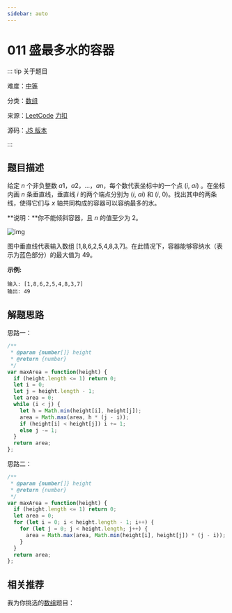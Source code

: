 ```yaml
---
sidebar: auto
---
```


# 011 盛最多水的容器

::: tip 关于题目

难度：[中等](/solution/medium/)

分类：[数组](/art/array.html)

来源：[LeetCode](https://leetcode.com/problems/container-with-most-water/)  [力扣](https://leetcode-cn.com/problems/container-with-most-water/)

源码：[JS 版本](https://github.com/swpuLeo/cattle/blob/master/src/medium/ContainerWithMostWater.js)

:::



## 题目描述

给定 *n* 个非负整数 *a*1，*a*2，...，*a*n，每个数代表坐标中的一个点 (*i*, *ai*) 。在坐标内画 *n* 条垂直线，垂直线 *i* 的两个端点分别为 (*i*, *ai*) 和 (*i*, 0)。找出其中的两条线，使得它们与 *x* 轴共同构成的容器可以容纳最多的水。

**说明：**你不能倾斜容器，且 *n* 的值至少为 2。

![img](https://w3fun-1253290453.cos.ap-chengdu.myqcloud.com/cattle/11-illustration.jpg)

图中垂直线代表输入数组 [1,8,6,2,5,4,8,3,7]。在此情况下，容器能够容纳水（表示为蓝色部分）的最大值为 49。

 

**示例:**

```
输入: [1,8,6,2,5,4,8,3,7]
输出: 49
```





## 解题思路

思路一：

```js
/**
 * @param {number[]} height
 * @return {number}
 */
var maxArea = function(height) {
  if (height.length <= 1) return 0;
  let i = 0;
  let j = height.length - 1;
  let area = 0;
  while (i < j) {
    let h = Math.min(height[i], height[j]);
    area = Math.max(area, h * (j - i));
    if (height[i] < height[j]) i += 1;
    else j -= 1;
  }
  return area;
};
```



思路二：

```js
/**
 * @param {number[]} height
 * @return {number}
 */
var maxArea = function(height) {
  if (height.length <= 1) return 0;
  let area = 0;
  for (let i = 0; i < height.length - 1; i++) {
    for (let j = 0; j < height.length; j++) {
      area = Math.max(area, Math.min(height[i], height[j]) * (j - i));
    }
  }
  return area;
};
```





## 相关推荐

我为你挑选的[数组](/art/array.html)题目：
